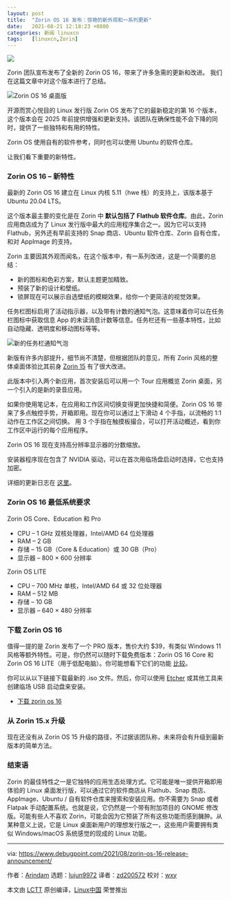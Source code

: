 ```yaml
---
layout: post
title:	"Zorin OS 16 发布：惊艳的新外观和一系列更新"
date:	2021-08-21 12:18:23 +0800 
categories:	新闻 linuxcn 
tags:	[linuxcn,Zorin]
---
```



![](/Asserts/Images//attachment/album/202108/21/121757gvsasswbt28085r6.jpg)


Zorin 团队宣布发布了全新的 Zorin OS 16，带来了许多急需的更新和改进。 我们在这篇文章中对这个版本进行了总结。


![Zorin OS 16 桌面版](/Asserts/Images//attachment/album/202108/21/121824htnmnnx3q2s62qzt.jpg)


开源而赏心悦目的 Linux 发行版 Zorin OS 发布了它的最新稳定的第 16 个版本，这个版本会在 2025 年前提供增强和更新支持。该团队在确保性能不会下降的同时，提供了一些独特和有用的特性。


Zorin OS 使用自有的软件参考，同时也可以使用 Ubuntu 的软件仓库。


让我们看下重要的新特性。


### Zorin OS 16 – 新特性


最新的 Zorin OS 16 建立在 Linux 内核 5.11（hwe 栈）的支持上，该版本基于 Ubuntu 20.04 LTS。


这个版本最主要的变化是在 Zorin 中 **默认包括了 Flathub 软件仓库**。由此，Zorin 应用商店成为了 Linux 发行版中最大的应用程序集合之一。因为它可以支持 Flathub，另外还有早前支持的 Snap 商店、Ubuntu 软件仓库、Zorin 自有仓库，和对 AppImage 的支持。


Zorin 主要因其外观而闻名，在这个版本中，有一系列改进，这是一个简要的总结：


* 新的图标和色彩方案，默认主题更加精致。
* 预装了新的设计和壁纸。
* 锁屏现在可以展示自选壁纸的模糊效果，给你一个更简洁的视觉效果。


任务栏图标启用了活动指示器，以及带有计数的通知气泡。这意味着你可以在任务栏图标中获取信息 App 的未读消息计数等信息。任务栏还有一些基本特性，比如自动隐藏、透明度和移动图标等等。


![新的任务栏通知气泡](/Asserts/Images//attachment/album/202108/21/121824tfmd23d2ztb232pp.png)


新版有许多内部提升，细节尚不清楚，但根据团队的意见，所有 Zorin 风格的整体桌面体验比其前身 [Zorin 15](https://www.debugpoint.com/2020/09/zorin-os-15-3-release/) 有了很大改进。


此版本中引入两个新应用，首次安装后可以用一个 Tour 应用概览 Zorin 桌面，另一个引入的是新的录音应用。


如果你使用笔记本，在应用和工作区间切换变得更加快捷和简便。Zorin OS 16 带来了多点触控手势，开箱即用。现在你可以通过上下滑动 4 个手指，以流畅的 1:1 动作在工作区之间切换。 用 3 个手指在触摸板撮合，可以打开活动概述，看到你工作区中运行的每个应用程序。


Zorin OS 16 现在支持高分辨率显示器的分数缩放。


安装器程序现在包含了 NVIDIA 驱动，可以在首次用临场盘启动时选择，它也支持加密。


详细的更新日志在 [这里](https://blog.zorin.com/2021/08/17/2021-08-17-zorin-os-16-is-released/)。


### Zorin OS 16 最低系统要求


Zorin OS Core、Education 和 Pro


* CPU – 1 GHz 双核处理器，Intel/AMD 64 位处理器
* RAM – 2 GB
* 存储 – 15 GB（Core & Education）或 30 GB（Pro）
* 显示器 – 800 × 600 分辨率


Zorin OS LITE


* CPU – 700 MHz 单核，Intel/AMD 64 或 32 位处理器
* RAM – 512 MB
* 存储 – 10 GB
* 显示器 – 640 × 480 分辨率


### 下载 Zorin OS 16


值得一提的是 Zorin 发布了一个 PRO 版本，售价大约 $39，有类似 Windows 11 风格等额外特性。可是，你仍然可以随时下载免费版本：Zorin OS 16 Core 和 Zorin OS 16 LITE（用于低配电脑）。你可能想看下它们的功能 [比较](https://zorin.com/os/pro/#compare)。


你可以从以下链接下载最新的 .iso 文件。然后，你可以使用 [Etcher](https://www.debugpoint.com/2021/01/etcher-bootable-usb-linux/) 或其他工具来创建临场 USB 启动盘来安装。


* [下载 zorin os 16](https://zorin.com/os/download/)


### 从 Zorin 15.x 升级


现在还没有从 Zorin OS 15 升级的路径，不过据该团队称，未来将会有升级到最新版本的简单方法。


### 结束语


Zorin 的最佳特性之一是它独特的应用生态处理方式。它可能是唯一提供开箱即用体验的 Linux 桌面发行版，可以通过它的软件商店从 Flathub、Snap 商店、AppImage、Ubuntu / 自有软件仓库来搜索和安装应用。你不需要为 Snap 或者 Flatpak 手动配置系统。也就是说，它仍然是一个带有附加项目的 GNOME 修改版。可能有些人不喜欢 Zorin，可能会因为它预装了所有这些功能而感到臃肿。从某种意义上说，它是 Linux 桌面新用户的理想发行版之一，这些用户需要拥有类似 Windows/macOS 系统感觉的现成的 Linux 功能。




---


via: <https://www.debugpoint.com/2021/08/zorin-os-16-release-announcement/>


作者：[Arindam](https://www.debugpoint.com/author/admin1/) 选题：[lujun9972](https://github.com/lujun9972) 译者：[zd200572](https://github.com/zd200572) 校对：[wxy](https://github.com/wxy)


本文由 [LCTT](https://github.com/LCTT/TranslateProject) 原创编译，[Linux中国](https://linux.cn/) 荣誉推出
